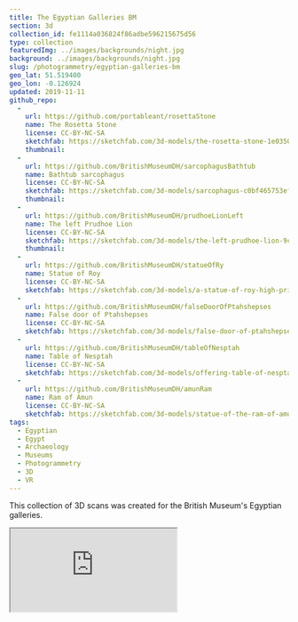 ```yaml
---
title: The Egyptian Galleries BM
section: 3d
collection_id: fe1114a036824f86adbe596215675d56
type: collection
featuredImg: ../images/backgrounds/night.jpg
background: ../images/backgrounds/night.jpg
slug: /photogrammetry/egyptian-galleries-bm
geo_lat: 51.519400
geo_lon: -0.126924
updated: 2019-11-11
github_repo:
  -
    url: https://github.com/portableant/rosettaStone
    name: The Rosetta Stone
    license: CC-BY-NC-SA
    sketchfab: https://sketchfab.com/3d-models/the-rosetta-stone-1e03509704a3490e99a173e53b93e282
    thumbnail:
  -
    url: https://github.com/BritishMuseumDH/sarcophagusBathtub
    name: Bathtub sarcophagus
    license: CC-BY-NC-SA
    sketchfab: https://sketchfab.com/3d-models/sarcophagus-c0bf465753ef4a76b2aff585e14b28de
    thumbnail:
  -
    url: https://github.com/BritishMuseumDH/prudhoeLionLeft
    name: The left Prudhoe Lion
    license: CC-BY-NC-SA
    sketchfab: https://sketchfab.com/3d-models/the-left-prudhoe-lion-9ce750612c4e47daa11b5ce4656ad58e
    thumbnail:
  -
    url: https://github.com/BritishMuseumDH/statueOfRy
    name: Statue of Roy
    license: CC-BY-NC-SA
    sketchfab: https://sketchfab.com/3d-models/a-statue-of-roy-high-priest-of-amun-55fc3feb375842779c07c2a9b4b9f5ea
  -
    url: https://github.com/BritishMuseumDH/falseDoorOfPtahshepses
    name: False door of Ptahshepses
    license: CC-BY-NC-SA
    sketchfab: https://sketchfab.com/3d-models/false-door-of-ptahshepses-482d017409764141accdbd257faf17b0
  -
    url: https://github.com/BritishMuseumDH/tableOfNesptah
    name: Table of Nesptah
    license: CC-BY-NC-SA
    sketchfab: https://sketchfab.com/3d-models/offering-table-of-nesptah-41b4e7d9085b41788f96dbd85c41c0d3
  -
    url: https://github.com/BritishMuseumDH/amunRam
    name: Ram of Amun
    license: CC-BY-NC-SA
    sketchfab: https://sketchfab.com/3d-models/statue-of-the-ram-of-amun-35d49b6d599045d6ba1dd41999b0012e
tags:
  - Egyptian
  - Egypt
  - Archaeology
  - Museums
  - Photogrammetry
  - 3D
  - VR
---
```


This collection of 3D scans was created for the British Museum's Egyptian galleries.

<div class="ratio  ratio-1x1 mb-3">
  <iframe title="A 3D model playlist of Egyptian objects" src="https://sketchfab.com/playlists/embed?collection=fe1114a036824f86adbe596215675d56"  allow="autoplay; fullscreen; vr" mozallowfullscreen="true" webkitallowfullscreen="true"></iframe>
</div>
